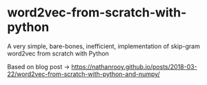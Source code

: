 # word2vec-from-scratch-with-python
A very simple, bare-bones, inefficient, implementation of skip-gram word2vec from scratch with Python

Based on blog post -> https://nathanrooy.github.io/posts/2018-03-22/word2vec-from-scratch-with-python-and-numpy/

